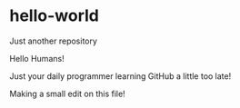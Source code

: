 # hello-world
Just another repository

Hello Humans!

Just your daily programmer learning GitHub a little too late!

Making a small edit on this file!
